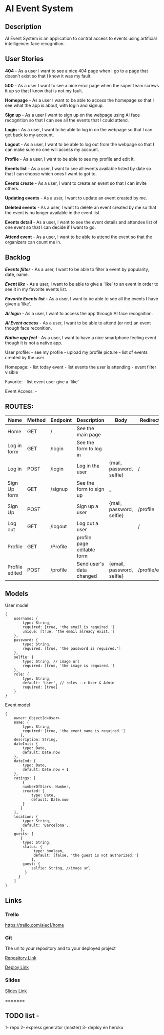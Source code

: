 # AI Event System


## Description

AI Event System is an application to control access to events using artificial intelligence: face recognition.

## User Stories

**404** - As a user I want to see a nice 404 page when I go to a page that doesn’t exist so that I know it was my fault.

**500** - As a user I want to see a nice error page when the super team screws it up so that I know that is not my fault.

**Homepage** - As a user I want to be able to access the homepage so that I see what the app is about, with login and signup.

**Sign up** - As a user I want to sign up on the webpage using AI face recognition so that I can see all the events that I could attend.

**Login** - As a user, I want to be able to log in on the webpage so that I can get back to my account.

**Logout** - As a user, I want to be able to log out from the webpage so that I can make sure no one will access my account.

**Profile** - As a user, I want to be able to see my profile and edit it.

**Events list** - As a user, I want to see all events available listed by date so that I can choose which ones I want to got to.

**Events create** - As a user, I want to create an event so that I can invite others.

**Updating events** - As a user, I want to update an event created by me.

**Deleted events** - As a user, I want to delete an event created by me so that the event is no longer available in the event list.

**Events detail** - As a user, I want to see the event details and attendee list of one event so that I can decide if I want to go.

**Attend event** - As a user, I want to be able to attend the event so that the organizers can count me in.

## Backlog

***Events filter*** - As a user, I want to be able to filter a event by popularity, date, name.

***Event like*** - As a user, I want to be able to give a 'like' to an event in order to see it in my favorite events list.

***Favorite Events list*** - As a user, I want to be able to see all the events I have given a 'like'.

***AI login*** - As a user, I want to access the app through AI face recognition.

***AI Event access*** - As a user, I want to be able to attend (or not) an event though face reconition.

***Native app feel*** - As a user, I want to have a nice smartphone feeling event though it is not a native app.

User profile: - see my profile - upload my profile picture - list of events created by the user 

Homepage: - list today event - list events the user is attending - event filter visible 

Favorite: - list event user give a 'like'

Event Access: - 

## ROUTES:

| Name            | Method | Endpoint| Description| Body| Redirects       |
| --------------- | ------ | ----------------------------- | ------------------------------------------------ | ------------------------------------- | --------------- |
| Home            | GET    | /                             | See the main page                                |                                       |                 |
| Log in form     | GET    | /login                        | See the form to log in                           |                                       |                 |
| Log in          | POST   | /login                        | Log in the user                                  | {mail, password, selfie}                      | /               |
| Sign Up form    | GET    | /signup                       | See the form to sign up                          	|_				|
|Sign Up		|POST|		|Sign up a user|{mail, password, selfie}|/profile|
|Log out	|GET	|/logout	|Log out a user	|	|/	|
|Profile	|GET	|/Profile	|profile page editable form	|	|	|
|Profile edited	|POST	|/profile|Send user's data changed|{email, password, selfie}|/profile/edit	|


## Models

User model

    {
    	username: {
            type: String,
            required: [true, 'the email is required.']
            unique: [true, 'the email already exist.']
        },
    	password: {
            type: String,
            required: [true, 'the password is required.']          
        },
        selfie: {
            type: String, // image url
            required: [true, 'the image is required.']          
        },
        role: {
            type: String,
            default: 'User', // roles --> User & Admin
            required: [true]            
        }
    }

Event model

    { 
    	owner: ObjectId<User>
    	name: {
            type: String,
            required: [true, 'the event name is required.']
           },
    	description: String,
        dateInit: { 
            type: Date,
            default: Date.now
        }, 
        dateEnd: { 
            type: Date,
            default: Date.now + 1
        },
        ratings: [
            {
            numberOfStars: Number,
            created: { 
                type: Date,
                default: Date.now
            }
           }
        ],
    	location: {
            type: String,
            default: 'Barcelona',
           },
        guests: [
           {
            type: String,
            status: {
                 type: boolean,
                 default: [false, 'the guest is not authorized.']
                },
            guest: {
                selfie: String, //image url
             }
          }
        ]               
    }

## Links

### Trello

https://trello.com/aiec1/home

### Git

The url to your repository and to your deployed project

[Repository Link](https://github.com/msallito510/AIEventSystem)

[Deploy Link](http://heroku.com/)

### Slides

[Slides Link](http://slides.com/)

=======
## TODO list -
1- repo
2- express generator (master)
3- deploy en heroku
